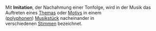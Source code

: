 Mit **Imitation**, der Nachahmung einer Tonfolge, wird in der Musik das Auftreten eines [Themas](https://de.wikipedia.org/wiki/Thema_(Musik) "Thema (Musik)") oder [Motivs](https://de.wikipedia.org/wiki/Motiv_(Musik) "Motiv (Musik)") in einem ([polyphonen](https://de.wikipedia.org/wiki/Polyphonie "Polyphonie")) [Musikstück](https://de.wikipedia.org/wiki/Musikst%C3%BCck "Musikstück") nacheinander in verschiedenen [Stimmen](https://de.wikipedia.org/wiki/Stimme_(Musik) "Stimme (Musik)") bezeichnet.